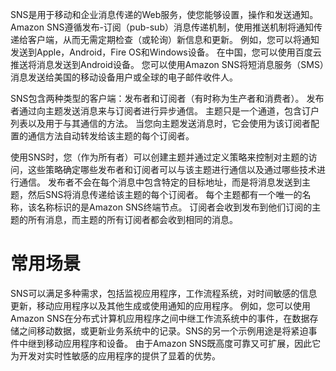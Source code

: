 SNS是用于移动和企业消息传递的Web服务，使您能够设置，操作和发送通知。 Amazon SNS遵循发布-订阅（pub-sub）消息传递机制，使用推送机制将通知传递给客户端，从而无需定期检查（或轮询）新信息和更新。 例如，您可以将通知发送到Apple，Android，Fire OS和Windows设备。 在中国，您可以使用百度云推送将消息发送到Android设备。 您可以使用Amazon SNS将短消息服务（SMS）消息发送给美国的移动设备用户或全球的电子邮件收件人。



SNS包含两种类型的客户端：发布者和订阅者（有时称为生产者和消费者）。 发布者通过向主题发送消息来与订阅者进行异步通信。 主题只是一个通道，包含订户列表以及用于与其通信的方法。 当您向主题发送消息时，它会使用为该订阅者配置的通信方法自动转发给该主题的每个订阅者。



使用SNS时，您（作为所有者）可以创建主题并通过定义策略来控制对主题的访问，这些策略确定哪些发布者和订阅者可以与该主题进行通信以及通过哪些技术进行通信。 发布者不会在每个消息中包含特定的目标地址，而是将消息发送到主题，然后SNS将消息传递给该主题的每个订阅者。 每个主题都有一个唯一的名称，该名称标识的是Amazon SNS终端节点。 订阅者会收到发布到他们订阅的主题的所有消息，而主题的所有订阅者都会收到相同的消息。



# 常用场景

SNS可以满足多种需求，包括监视应用程序，工作流程系统，对时间敏感的信息更新，移动应用程序以及其他生成或使用通知的应用程序。 例如，您可以使用Amazon SNS在分布式计算机应用程序之间中继工作流系统中的事件，在数据存储之间移动数据，或更新业务系统中的记录。SNS的另一个示例用途是将紧迫事件中继到移动应用程序和设备。 由于Amazon SNS既高度可靠又可扩展，因此它为开发对实时性敏感的应用程序的提供了显着的优势。



